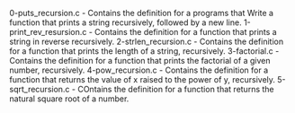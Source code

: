 0-puts_recursion.c - Contains the definition for a programs that Write a function that prints a string recursively, followed by a new line.
1-print_rev_resursion.c - Contains the definition for a function that prints a string in reverse recursively.
2-strlen_recursion.c - Contains the definition for a function that prints the length of a string, recursively.
3-factorial.c - Contains the definition for a function that prints the factorial of a given number, recursively.
4-pow_recursion.c - Contains the definition for a function that returns the value of x raised to the power of y, recursively.
5-sqrt_recursion.c - COntains the definition for a function that returns the natural square root of a number.
